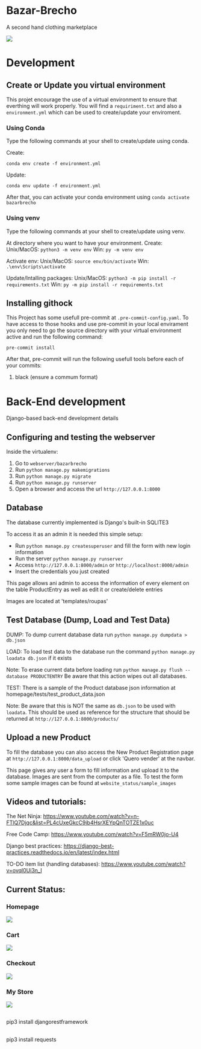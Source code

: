 # Bazar-Brecho
A second hand clothing marketplace

![](webserver\bazarbrecho\static\images/bazarbrecho.png)

# Development

## Create or Update you virtual environment
This projet encourage the use of a virtual environment to ensure that everthing
will work properly. You will find a `requiriment.txt` and also a `environment.yml` 
which can be used to create/update your enviroment.

### Using Conda
Type the following commands at your shell to create/update using conda.

Create: 
```
conda env create -f environment.yml
```

Update:
```
conda env update -f environment.yml
```

After that, you can activate your conda environment using `conda activate bazarbrecho`

### Using venv
Type the following commands at your shell to create/update using venv.

At directory where you want to have your environment.
Create:
Unix/MacOS: `python3 -m venv env` Win: `py -m venv env`

Activate env:
Unix/MacOS: `source env/bin/activate` Win: `.\env\Scripts\activate`

Update/Intalling packages:
Unix/MacOS: `python3 -m pip install -r requirements.txt` Win: `py -m pip install -r requirements.txt`

## Installing githock
This Project has some usefull pre-commit at `.pre-commit-config.yaml`. To have access to those hooks and use pre-commit in your local envirament you only need to go the source directory with your virtual environment active and run the following command: 
```
pre-commit install
```
After that, pre-commit will run the following usefull tools before each of your commits:

1. black (ensure a commum format)

# Back-End development
Django-based back-end development details

## Configuring and testing the webserver

Inside the virtualenv:
1. Go to `webserver/bazarbrecho`
2. Run `python manage.py makemigrations`
3. Run `python manage.py migrate`
4. Run `python manage.py runserver`
5. Open a browser and access the url `http://127.0.0.1:8000`

## Database

The database currently implemented is Django's built-in SQLITE3

To access it as an admin it is needed this simple setup:

- Run `python manage.py createsuperuser` and fill the form with new login information
- Run the server `python manage.py runserver`
- Access `http://127.0.0.1:8000/admin` or `http://localhost:8000/admin`
- Insert the credentials you just created

This page allows ani admin to access the information of every 
element on the table ProductEntry as well as edit it or create/delete entries

Images are located at 'templates/roupas'

## Test Database (Dump, Load and Test Data)

DUMP: To dump current database data run `python manage.py dumpdata > db.json`

LOAD: To load test data to the database run the command `python manage.py loadata db.json` if it exists

Note: To erase current data before loading run `python manage.py flush --database PRODUCTENTRY`
Be aware that this action wipes out all databases.

TEST: There is a sample of the Product database json information at homepage/tests/test_product_data.json

Note: Be aware that this is NOT the same as `db.json` to be used with `loadata`.
This should be used  as reference for the structure that should be returned at `http://127.0.0.1:8000/products/`

## Upload a new Product

To fill the database you can also access the New Product Registration page at
`http://127.0.0.1:8000/data_upload` or click 'Quero vender' at the navbar.

This page gives any user a form to fill information and upload it to the database.
Images are sent from the computer as a file. To test the form some sample images
can be found at `website_status/sample_images`

## Videos and tutorials:

The Net Ninja:
https://www.youtube.com/watch?v=n-FTlQ7Djqc&list=PL4cUxeGkcC9ib4HsrXEYpQnTOTZE1x0uc

Free Code Camp:
https://www.youtube.com/watch?v=F5mRW0jo-U4

Django best practices:
https://django-best-practices.readthedocs.io/en/latest/index.html

TO-DO item list (handling databases):
https://www.youtube.com/watch?v=ovql0Ui3n_I


## Current Status:

### Homepage
![](website_status/home.png)

### Cart
![](website_status/cart.png)

### Checkout
![](website_status/checkout.png)

### My Store
![](website_status/my_store.png)

##
pip3 install djangorestframework
##
pip3 install requests
